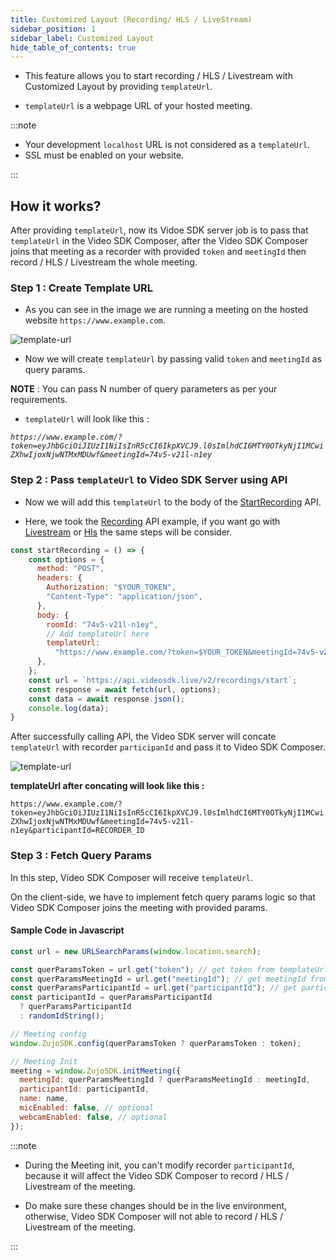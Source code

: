 ```yaml
---
title: Customized Layout (Recording/ HLS / LiveStream)
sidebar_position: 1
sidebar_label: Customized Layout
hide_table_of_contents: true
---
```


- This feature allows you to start recording / HLS / Livestream with Customized Layout by providing `templateUrl`.

- `templateUrl` is a webpage URL of your hosted meeting.

:::note

- Your development `localhost` URL is not considered as a `templateUrl`.
- SSL must be enabled on your website.

:::

## How it works?

After providing `templateUrl`, now its Vidoe SDK server job is to pass that `templateUrl` in the Video SDK Composer, after the Video SDK Composer joins that meeting as a recorder with provided
`token` and `meetingId` then record / HLS / Livestream the whole meeting.

### Step 1 : Create Template URL

- As you can see in the image we are running a meeting on the hosted website `https://www.example.com`.

![template-url](/img/template-url.png)

- Now we will create `templateUrl` by passing valid `token` and `meetingId` as query params.

**NOTE** : You can pass N number of query parameters as per your requirements.

- `templateUrl` will look like this :

_`https://www.example.com/?token=eyJhbGciOiJIUzI1NiIsInR5cCI6IkpXVCJ9.l0sImlhdCI6MTY0OTkyNjI1MCwiZXhwIjoxNjwNTMxMDUwf&meetingId=74v5-v21l-n1ey`_

### Step 2 : Pass `templateUrl` to Video SDK Server using API

- Now we will add this `templateUrl` to the body of the [StartRecording](/api-reference/realtime-communication/start-recording) API.

- Here, we took the [Recording](/api-reference/realtime-communication/start-recording) API example, if you want go with [Livestream](/api-reference/realtime-communication/start-livestream) or [Hls](/api-reference/realtime-communication/start-hlsStream) the same steps will be consider.

```js
const startRecording = () => {
    const options = {
      method: "POST",
      headers: {
        Authorization: "$YOUR_TOKEN",
        "Content-Type": "application/json",
      },
      body: {
        roomId: "74v5-v21l-n1ey",
        // Add templateUrl here
        templateUrl:
          "https://www.example.com/?token=$YOUR_TOKEN&meetingId=74v5-v21l-n1ey",
      },
    };
    const url = `https://api.videosdk.live/v2/recordings/start`;
    const response = await fetch(url, options);
    const data = await response.json();
    console.log(data);
}
```

After successfully calling API, the Video SDK server will concate `templateUrl` with recorder `participanId` and pass it to Video SDK Composer.

![template-url](/img/template_url_flow.png)

**templateUrl after concating will look like this :**

`https://www.example.com/?token=eyJhbGciOiJIUzI1NiIsInR5cCI6IkpXVCJ9.l0sImlhdCI6MTY0OTkyNjI1MCwiZXhwIjoxNjwNTMxMDUwf&meetingId=74v5-v21l-n1ey&participantId=RECORDER_ID`

### Step 3 : Fetch Query Params

In this step, Video SDK Composer will receive `templateUrl`.

On the client-side, we have to implement fetch query params logic so that Video SDK Composer joins the meeting with provided params.

#### Sample Code in Javascript

```js
const url = new URLSearchParams(window.location.search);

const querParamsToken = url.get("token"); // get token from templateUrl queryParams
const querParamsMeetingId = url.get("meetingId"); // get meetingId from templateUrl queryParams
const querParamsParticipantId = url.get("participantId"); // get participantId from templateUrl queryParams
const participantId = querParamsParticipantId
  ? querParamsParticipantId
  : randomIdString();

// Meeting config
window.ZujoSDK.config(querParamsToken ? querParamsToken : token);

// Meeting Init
meeting = window.ZujoSDK.initMeeting({
  meetingId: querParamsMeetingId ? querParamsMeetingId : meetingId,
  participantId: participantId,
  name: name,
  micEnabled: false, // optional
  webcamEnabled: false, // optional
});
```

:::note

- During the Meeting init, you can't modify recorder `participantId`, because it will affect the Video SDK Composer to record / HLS / Livestream of the meeting.

- Do make sure these changes should be in the live environment, otherwise, Video SDK Composer will not able to record / HLS / Livestream of the meeting.

:::
